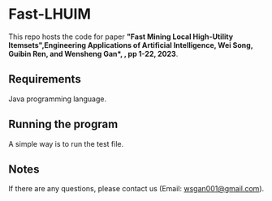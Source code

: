 # Fast-LHUIM
This repo hosts the code for paper **"Fast Mining Local High-Utility Itemsets",Engineering Applications of Artificial Intelligence, Wei Song, Guibin Ren, and Wensheng Gan\*, , pp 1-22, 2023**.

## Requirements
Java programming language.

## Running the program
A simple way is to run the test file.

## Notes
If there are any questions, please contact us (Email: wsgan001@gmail.com).
